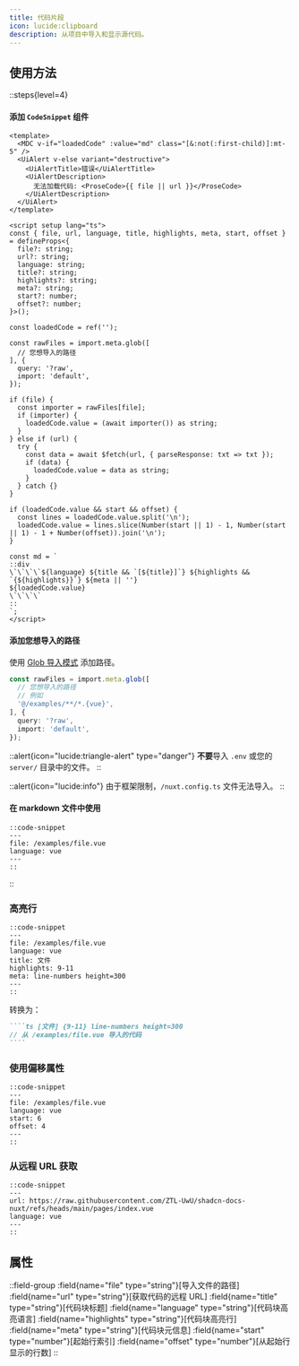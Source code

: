 ```yaml
---
title: 代码片段
icon: lucide:clipboard
description: 从项目中导入和显示源代码。
---
```


## 使用方法

::steps{level=4}

#### 添加 `CodeSnippet` 组件

```vue [components/content/CodeSnippet.vue] {25-30} line-numbers height=400
<template>
  <MDC v-if="loadedCode" :value="md" class="[&:not(:first-child)]:mt-5" />
  <UiAlert v-else variant="destructive">
    <UiAlertTitle>错误</UiAlertTitle>
    <UiAlertDescription>
      无法加载代码: <ProseCode>{{ file || url }}</ProseCode>
    </UiAlertDescription>
  </UiAlert>
</template>

<script setup lang="ts">
const { file, url, language, title, highlights, meta, start, offset } = defineProps<{
  file?: string;
  url?: string;
  language: string;
  title?: string;
  highlights?: string;
  meta?: string;
  start?: number;
  offset?: number;
}>();

const loadedCode = ref('');

const rawFiles = import.meta.glob([
  // 您想导入的路径
], {
  query: '?raw',
  import: 'default',
});

if (file) {
  const importer = rawFiles[file];
  if (importer) {
    loadedCode.value = (await importer()) as string;
  }
} else if (url) {
  try {
    const data = await $fetch(url, { parseResponse: txt => txt });
    if (data) {
      loadedCode.value = data as string;
    }
  } catch {}
}

if (loadedCode.value && start && offset) {
  const lines = loadedCode.value.split('\n');
  loadedCode.value = lines.slice(Number(start || 1) - 1, Number(start || 1) - 1 + Number(offset)).join('\n');
}

const md = `
::div
\`\`\`\`${language} ${title && `[${title}]`} ${highlights && `{${highlights}}`} ${meta || ''}
${loadedCode.value}
\`\`\`\`
::
`;
</script>
```

#### 添加您想导入的路径

使用 [Glob 导入模式](https://vite.dev/guide/features#multiple-patterns) 添加路径。

```ts [CodeSnippet.vue 中第 25 到 30 行]
const rawFiles = import.meta.glob([
  // 您想导入的路径
  // 例如
  '@/examples/**/*.{vue}',
], {
  query: '?raw',
  import: 'default',
});
```

::alert{icon="lucide:triangle-alert" type="danger"}
**不要**导入 `.env` 或您的 `server/` 目录中的文件。
::

::alert{icon="lucide:info"}
由于框架限制，`/nuxt.config.ts` 文件无法导入。
::

#### 在 markdown 文件中使用

```mdc
::code-snippet
---
file: /examples/file.vue
language: vue
---
::
```

::

### 高亮行

```mdc
::code-snippet
---
file: /examples/file.vue
language: vue
title: 文件
highlights: 9-11
meta: line-numbers height=300
---
::
```

转换为：

`````md
````ts [文件] {9-11} line-numbers height=300
// 从 /examples/file.vue 导入的代码
````
`````

### 使用偏移属性

```mdc
::code-snippet
---
file: /examples/file.vue
language: vue
start: 6
offset: 4
---
::
```

### 从远程 URL 获取

```mdc
::code-snippet
---
url: https://raw.githubusercontent.com/ZTL-UwU/shadcn-docs-nuxt/refs/heads/main/pages/index.vue
language: vue
---
::
```

## 属性

::field-group
  :field{name="file" type="string"}[导入文件的路径]
  :field{name="url" type="string"}[获取代码的远程 URL]
  :field{name="title" type="string"}[代码块标题]
  :field{name="language" type="string"}[代码块高亮语言]
  :field{name="highlights" type="string"}[代码块高亮行]
  :field{name="meta" type="string"}[代码块元信息]
  :field{name="start" type="number"}[起始行索引]
  :field{name="offset" type="number"}[从起始行显示的行数]
:: 